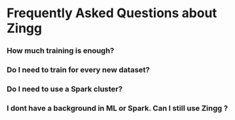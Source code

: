 # Frequently Asked Questions about Zingg

### How much training is enough?

### Do I need to train for every new dataset?

### Do I need to use a Spark cluster?

### I dont have a background in ML or Spark. Can I still use Zingg ?

### 